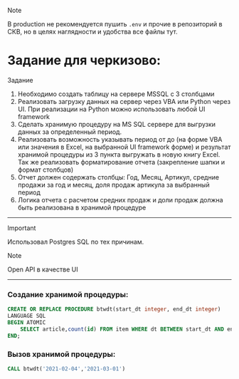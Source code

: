 > [!NOTE]
> В production не рекомендуется пушить `.env` и прочие в репозиторий в СКВ, но в целях наглядности и удобства все файлы тут.


# Задание для черкизово:

Задание
1. Необходимо создать таблицу на сервере MSSQL с 3 столбцами
2. Реализовать загрузку данных на сервер через VBA или Python через UI. При реализации на
Python можно использовать любой UI framework
3. Сделать хранимую процедуру на MS SQL сервере для выгрузки данных за определенный
период.
4. Реализовать возможность указывать период от до (на форме VBA или значения в Excel, на
выбранной UI framework форме) и результат хранимой процедуры из 3 пункта выгружать в
новую книгу Excel. Так же реализовать форматирование отчета (закрепление шапки и
формат столбцов)
5. Отчет должен содержать столбцы: Год, Месяц, Артикул, средние продажи за год и месяц,
доля продаж артикула за выбранный период
6. Логика отчета с расчетом средних продаж и доли продаж должна быть реализована в
хранимой процедуре



-----------------------------
> [!IMPORTANT]
> Использовал Postgres SQL по тех причинам.


> [!NOTE]
> Open API в качестве UI

-----------------------------
### Создание хранимой процедуры:
```sql
CREATE OR REPLACE PROCEDURE btwdt(start_dt integer, end_dt integer)
LANGUAGE SQL
BEGIN ATOMIC
    SELECT article,count(id) FROM item WHERE dt BETWEEN start_dt AND end_dt GROUP BY article;
END;

```
### Вызов хранимой процедуры:


```sql
CALL btwdt('2021-02-04','2021-03-01')
```




